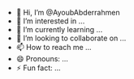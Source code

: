 - 👋 Hi, I’m @AyoubAbderrahmen
- 👀 I’m interested in ...
- 🌱 I’m currently learning ...
- 💞️ I’m looking to collaborate on ...
- 📫 How to reach me ...
- 😄 Pronouns: ...
- ⚡ Fun fact: ...

<!---
AyoubAbderrahmen/AyoubAbderrahmen is a ✨ special ✨ repository because its `README.md` (this file) appears on your GitHub profile.
You can click the Preview link to take a look at your changes.
--->
